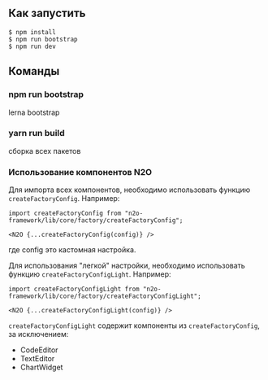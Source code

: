 ## Как запустить

```
$ npm install
$ npm run bootstrap
$ npm run dev
```

## Команды

### npm run bootstrap
lerna bootstrap

### yarn run build
сборка всех пакетов

### Использование компонентов N2O
Для импорта всех компонентов, необходимо использовать функцию `createFactoryConfig`.
Например:
```
import createFactoryConfig from "n2o-framework/lib/core/factory/createFactoryConfig";

<N2O {...createFactoryConfig(config)} />
```
 где config это кастомная настройка.

Для использования "легкой" настройки, необходимо использовать функцию `createFactoryConfigLight`.
Например:
```
import createFactoryConfigLight from "n2o-framework/lib/core/factory/createFactoryConfigLight";

<N2O {...createFactoryConfigLight(config)} />
```
`createFactoryConfigLight` содержит компоненты из `createFactoryConfig`, за исключением:
* CodeEditor
* TextEditor
* ChartWidget
